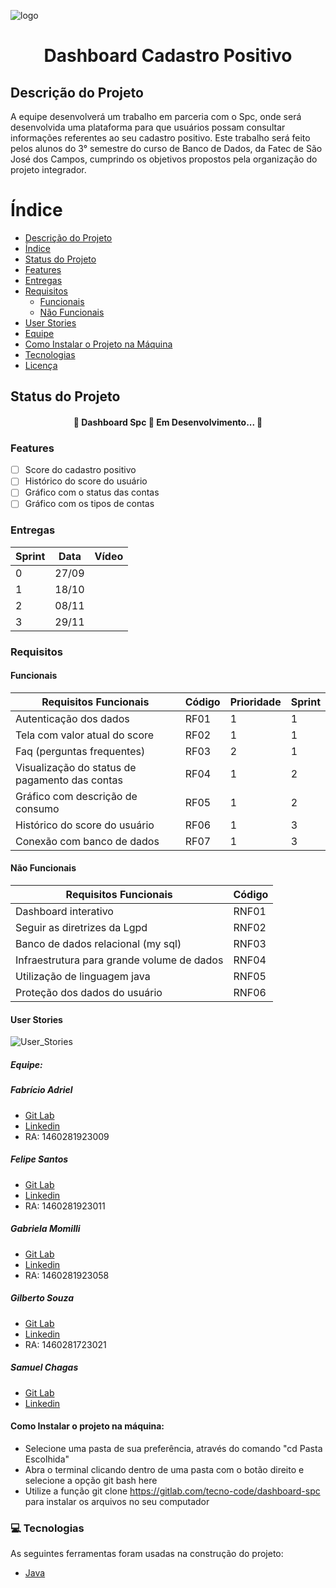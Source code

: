 ![logo](/uploads/4314307b69d1017bf8b22767856e3ff4/logo.jpg)

<h1 align="center">Dashboard Cadastro Positivo</h1>

## Descrição do Projeto

A equipe desenvolverá um trabalho em parceria com o Spc, onde será desenvolvida uma plataforma para que usuários possam consultar informações referentes ao seu cadastro positivo. Este trabalho será feito pelos alunos do 3° semestre do curso de Banco de Dados, da Fatec de São José dos Campos, cumprindo os objetivos propostos pela organização do projeto integrador.

Índice
=================
<!--ts-->
   * [Descrição do Projeto](#descricao-do-projeto)
   * [Índice](#indice)
   * [Status do Projeto](#status-do-projeto)
   * [Features](#features)
   * [Entregas](#entregas)
   * [Requisitos](#requisitos)
      * [Funcionais](#funcionais)
      * [Não Funcionais](#nao-funcionais)
   * [User Stories](#user-stories)
   * [Equipe](#equipe)
   * [Como Instalar o Projeto na Máquina](#como-instalar-o-projeto-na-maquina)
   * [Tecnologias](#tecnologias)
   * [Licença](#licenca)
<!--te-->

## Status do Projeto

<h4 align="center"> 
	🚧  Dashboard Spc 🔧 Em Desenvolvimento...  🚧
</h4>

### Features

- [ ] Score do cadastro positivo
- [ ] Histórico do score do usuário
- [ ] Gráfico com o status das contas
- [ ] Gráfico com os tipos de contas

### Entregas

| Sprint | Data  | Vídeo |
|--------|-------|-------|
| 0      | 27/09 |       |
| 1      | 18/10 |       |
| 2      | 08/11 |       |
| 3      | 29/11 |       |

### Requisitos

#### Funcionais

| Requisitos Funcionais                          | Código | Prioridade | Sprint |
|------------------------------------------------|--------|------------|--------|
| Autenticação dos dados                         | RF01   | 1          | 1      |
| Tela com valor atual do score                  | RF02   | 1          | 1      |
| Faq (perguntas frequentes)                     | RF03   | 2          | 1      |
| Visualização do status de pagamento das contas | RF04   | 1          | 2      |
| Gráfico com descrição de consumo               | RF05   | 1          | 2      |
| Histórico do score do usuário                  | RF06   | 1          | 3      |
| Conexão com banco de dados                     | RF07   | 1          | 3      |

#### Não Funcionais

| Requisitos Funcionais                      | Código | 
|--------------------------------------------|--------|
| Dashboard interativo                       | RNF01  |
| Seguir as diretrizes da Lgpd               | RNF02  |
| Banco de dados relacional (my sql)         | RNF03  |
| Infraestrutura para grande volume de dados | RNF04  |
| Utilização de linguagem java               | RNF05  |
| Proteção dos dados do usuário              | RNF06  |

#### User Stories

![User_Stories](/uploads/9524d6eece558203eafcc5b9c61385ab/User_Stories.PNG)

##### Equipe:

##### Fabrício Adriel
* [Git Lab](https://gitlab.com/fabricioadriel)
* [Linkedin](linkedin.com/in/fabricioadriel)
* RA: 1460281923009

##### Felipe Santos
* [Git Lab](https://gitlab.com/felipefsc)
* [Linkedin](https://www.linkedin.com/in/felipe-santos-454060187/)
* RA: 1460281923011

##### Gabriela Momilli
* [Git Lab](https://gitlab.com/gabsmomilli)
* [Linkedin](linkedin.com/in/gabriela-momilli-105b1a184)
* RA: 1460281923058

##### Gilberto Souza
* [Git Lab](https://gitlab.com/gilberto.santos10)
* [Linkedin](linkedin.com/in/gilberto-santos-jr)
* RA: 1460281723021

##### Samuel Chagas
* [Git Lab](https://gitlab.com/Chagas2708)
* [Linkedin](linkedin.com/in/samuel-chagas-0b1ba414b)

#### Como Instalar o projeto na máquina:

- Selecione uma pasta de sua preferência, através do comando "cd Pasta Escolhida"
- Abra o terminal clicando dentro de uma pasta com o botão direito e selecione a opção git bash here
- Utilize a função git clone https://gitlab.com/tecno-code/dashboard-spc para instalar os arquivos no seu computador

### 💻 Tecnologias

As seguintes ferramentas foram usadas na construção do projeto:

- [Java](https://www.java.com/)